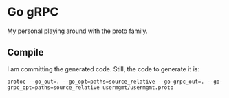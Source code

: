 # Go gRPC

My personal playing around with the proto family.

## Compile
I am committing the generated code. Still, the code to generate it is:

```
protoc --go_out=. --go_opt=paths=source_relative --go-grpc_out=. --go-grpc_opt=paths=source_relative usermgmt/usermgmt.proto
```